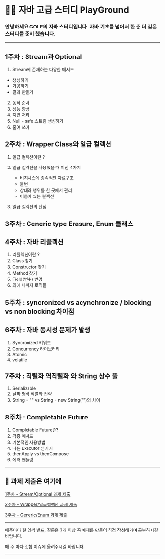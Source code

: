 # 👨‍💻 자바 고급 스터디 PlayGround

### 안녕하세요 GOLF의 자바 스터디입니다. 자바 기초를 넘어서 한 층 더 깊은 스터디를 준비 했습니다.

--------------------------------------------------------------------------------------------------

## 1주차 : Stream과 Optional

1. Stream에 존재하는 다양한 메서드

  - 생성하기
  - 가공하기
  - 결과 만들기

2. 동작 순서
3. 성능 향상
3. 지연 처리
4. Null - safe 스트림 생성하기
5. 줄여 쓰기

## 2주차 : Wrapper Class와 일급 컬렉션

1. 일급 컬렉션이란 ?

2. 일급 컬력션을 사용했을 때 이점 4가지

   - 비지니스에 종속적인 자료구조
   - 불변
   - 상태와 행위를 한 곳에서 관리
   - 이름이 있는 컬렉션
   
3. 일급 컬렉션의 단점

## 3주차 : Generic type Erasure, Enum 클래스

## 4주차 : 자바 리플렉션

1. 리플렉션이란 ?
2. Class 찾기
3. Constructor 찾기
4. Method 찾기
5. Field(변수) 변경
6. 외에 나머지 로직들 

## 5주차 : syncronized vs acynchronize / blocking vs non blocking 차이점

## 6주차 : 자바 동시성 문제가 발생

1. Syncronized 키워드
2. Concurrency 라이브러리
3. Atomic
4. volatile

## 7주차 : 직렬화 역직렬화 와 String 상수 풀

1. Serializable
2. 날짜 형식 직렬화 전략
3. String = "" vs String = new String("")의 차이

## 8주차 : Completable Future

1. Completable Future란?
2. 각종 메서드
3. 기본적인 사용방법
4. 다른 Executor 넘기기
5. thenApply vs thenCompose
6. 에러 핸들링

-------------------------------------------------------------------------------------
## 🧑 과제 제출은 여기에

[1주차 - Stream/Optional 과제 제출](https://github.com/ilgolf/Java_Advanced_Study/issues/1)

[2주차 - Wrapper/일급컬렉션 과제 제출](https://github.com/ilgolf/Java_Advanced_Study/issues/3)

[3주차 - Generic/Enum 과제 제출](https://github.com/ilgolf/Java_Advanced_Study/issues/4)

--------------------------------------------------------------------------------------

매주마다 한 명씩 발표, 질문은 3개 이상 꼭 예제를 만들어 직접 작성해가며 공부하시길 바랍니다.

매 주 마다 깃헙 이슈에 올려주시길 바랍니다.

--------------------------------------------------------------------------------------
